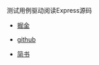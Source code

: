 测试用例驱动阅读Express源码

- [掘金](https://juejin.im/post/5aacd8776fb9a028ca52beb3)

- [github](https://github.com/zhangzhenwu/LightExpress/tree/master)

- [简书](https://www.jianshu.com/p/2d5cd2626f3f)